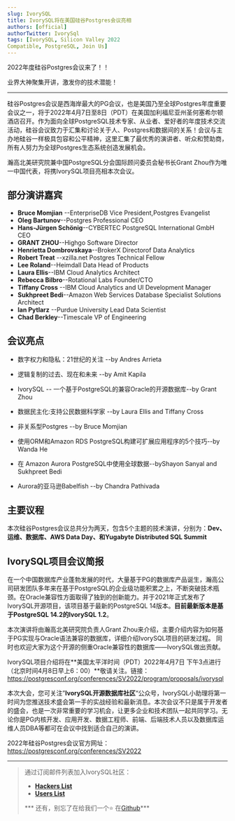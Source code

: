 ```yaml
---
slug: IvorySQL
title: IvorySQL将在美国硅谷Postgres会议亮相
authors: [official]
authorTwitter: IvorySql
tags: [IvorySQL, Silicon Valley 2022
Compatible, PostgreSQL, Join Us]
---
```


2022年度硅谷Postgres会议来了！！

业界大神聚集开讲，激发你的技术潜能！

------

硅谷Postgres会议是西海岸最大的PG会议，也是美国乃至全球Postgres年度重要会议之一，将于2022年4月7日至8日（PDT）在美国加利福尼亚州圣何塞希尔顿酒店召开。作为面向全球PostgreSQL技术专家、从业者、爱好者的年度技术交流活动，硅谷会议致力于汇集和讨论关于人、Postgres和数据间的关系！会议与主办地硅谷一样极具包容和公平精神，这里汇集了最优秀的演讲者、听众和赞助商，所有人努力为全球Postgres生态系统创造发展机会。

瀚高北美研究院兼中国PostgreSQL分会国际顾问委员会秘书长Grant Zhou作为唯一中国代表，将携IvorySQL项目亮相本次会议。

## 部分演讲嘉宾

- **Bruce Momjian** --EnterpriseDB Vice President,Postgres Evangelist
- **Oleg Bartunov**--Postgres Professional CEO
- **Hans-Jürgen Schönig**--CYBERTEC PostgreSQL International GmbH CEO
- **GRANT ZHOU**--Highgo Software Director
- **Henrietta Dombrovskaya**--BrokerX Directorof Data  Analytics
- **Robert Treat** --xzilla.net Postgres Technical Fellow
- **Lee Roland**--Heimdall Data Head of Products
- **Laura Ellis**--IBM Cloud Analytics Architect
- **Rebecca Bilbro**--Rotational Labs Founder/CTO 
- **Tiffany Cross** --IBM Cloud Analytics and Ul Development Manager
- **Sukhpreet Bedi**--Amazon Web Services Database Specialist Solutions Architect
- **lan Pytlarz** --Purdue University Lead Data Scientist
- **Chad Berkley**--Timescale VP of Engineering

## 会议亮点

- 数字权力和隐私：21世纪的关注 --by Andres Arrieta

- 逻辑复制的过去、现在和未来 --by Amit Kapila

- IvorySQL -- 一个基于PostgreSQL的兼容Oracle的开源数据库--by Grant Zhou


- 数据民主化:支持公民数据科学家 --by Laura Ellis and Tiffany Cross


- 非关系型Postgres --by Bruce Momjian

- 使用ORM和Amazon RDS PostgreSQL构建可扩展应用程序的5个技巧--by Wanda He


- 在 Amazon Aurora PostgreSQL中使用全球数据--byShayon Sanyal and Sukhpreet Bedi


- Aurora的亚马逊Babelfish --by Chandra Pathivada

## 主要议程

本次硅谷Postgres会议总共分为两天，包含5个主题的技术演讲，分别为：**Dev、运维、数据库、AWS Data Day、和Yugabyte Distributed SQL Summit**

## IvorySQL项目会议简报

在一个中国数据库产业蓬勃发展的时代，大量基于PG的数据库产品诞生，瀚高公司研发团队多年来在基于PostgreSQL的企业级功能积累之上，不断突破技术瓶颈。在Oracle兼容性方面取得了独到的创新能力。并于2021年正式发布了IvorySQL开源项目，该项目基于最新的PostgreSQL 14版本。**目前最新版本是基于PostgreSQL 14.2的IvorySQL 1.2**。

本次演讲将由瀚高北美研究院负责人Grant Zhou来介绍，主要介绍内容为如何基于PG实现与Oracle语法兼容的数据库，详细介绍IvorySQL项目的研发过程。
同时也欢迎大家为这个开源的侧重Oracle兼容性的数据库——IvorySQL做出贡献。

IvorySQL项目介绍将在**美国太平洋时间（PDT）2022年4月7日 下午3点进行（北京时间4月8日早上6：00）**敬请关注。链接：https://postgresconf.org/conferences/SV2022/program/proposals/ivorysql

本次大会，您可关注”**IvorySQL开源数据库社区**“公众号，IvorySQL小助理将第一时间为您推送技术盛会第一手的实战经验和最新消息。本次会议不只是属于开发者的盛会，也是一次非常重要的学习机会，让更多企业和技术团队一起共同学习。无论你是PG内核开发、应用开发、数据工程师、前端、后端技术人员以及数据库运维人员DBA等都可在会议中找到适合自己的演讲。

2022年硅谷Postgres会议官方网址：
https://postgresconf.org/conferences/SV2022

---

>通过订阅邮件列表加入IvorySQL社区：
>- **[Hackers List](https://lists.ivorysql.org/postorius/lists/hackers.ivorysql.org/)**  
>- **[Users List](https://lists.ivorysql.org/postorius/lists/general.ivorysql.org/)**  
>  
>*** 还有，别忘了在给我们一个:star: 在[Github](https://github.com/IvorySQL/IvorySQL)***
